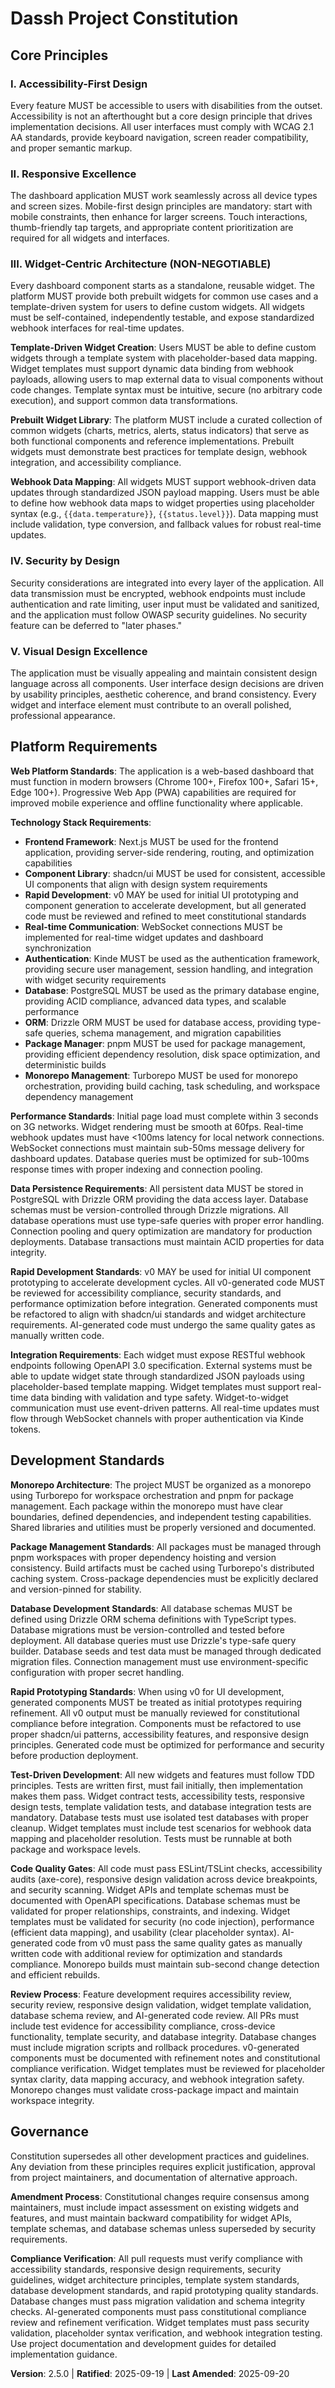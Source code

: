 <!--
SYNC IMPACT REPORT - Constitution Amendment v2.5.0

VERSION CHANGE: 2.4.0 → 2.5.0 (MINOR version bump)
RATIONALE: Added rapid development capabilities with v0 for UI prototyping - expanded development workflow without breaking existing principles

MODIFIED PRINCIPLES:
- No core principles changed

ADDED SECTIONS:
- Rapid Development Tools in Platform Requirements:
  * v0 (permitted for initial UI prototyping and component generation)
  * AI-assisted development workflow integration
  * Prototyping to production transition requirements
- Enhanced Development Standards (rapid prototyping workflow standards)
- UI Development Standards (v0 integration and quality assurance)

REMOVED SECTIONS:
- None

TEMPLATES REQUIRING UPDATES:
✅ plan-template.md - Updated technical context with v0 prototyping and compliance requirements
✅ tasks-template.md - Added v0 setup, component generation, and validation tasks
✅ spec-template.md - Added rapid development considerations section
✅ PowerShell script - Already supports workspace structure

FOLLOW-UP TODOS:
- None - all template synchronization complete
-->

# Dassh Project Constitution

## Core Principles

### I. Accessibility-First Design
Every feature MUST be accessible to users with disabilities from the outset. Accessibility is not an afterthought but a core design principle that drives implementation decisions. All user interfaces must comply with WCAG 2.1 AA standards, provide keyboard navigation, screen reader compatibility, and proper semantic markup.

### II. Responsive Excellence
The dashboard application MUST work seamlessly across all device types and screen sizes. Mobile-first design principles are mandatory: start with mobile constraints, then enhance for larger screens. Touch interactions, thumb-friendly tap targets, and appropriate content prioritization are required for all widgets and interfaces.

### III. Widget-Centric Architecture (NON-NEGOTIABLE)
Every dashboard component starts as a standalone, reusable widget. The platform MUST provide both prebuilt widgets for common use cases and a template-driven system for users to define custom widgets. All widgets must be self-contained, independently testable, and expose standardized webhook interfaces for real-time updates.

**Template-Driven Widget Creation**: Users MUST be able to define custom widgets through a template system with placeholder-based data mapping. Widget templates must support dynamic data binding from webhook payloads, allowing users to map external data to visual components without code changes. Template syntax must be intuitive, secure (no arbitrary code execution), and support common data transformations.

**Prebuilt Widget Library**: The platform MUST include a curated collection of common widgets (charts, metrics, alerts, status indicators) that serve as both functional components and reference implementations. Prebuilt widgets must demonstrate best practices for template design, webhook integration, and accessibility compliance.

**Webhook Data Mapping**: All widgets MUST support webhook-driven data updates through standardized JSON payload mapping. Users must be able to define how webhook data maps to widget properties using placeholder syntax (e.g., `{{data.temperature}}`, `{{status.level}}`). Data mapping must include validation, type conversion, and fallback values for robust real-time updates.

### IV. Security by Design
Security considerations are integrated into every layer of the application. All data transmission must be encrypted, webhook endpoints must include authentication and rate limiting, user input must be validated and sanitized, and the application must follow OWASP security guidelines. No security feature can be deferred to "later phases."

### V. Visual Design Excellence
The application must be visually appealing and maintain consistent design language across all components. User interface design decisions are driven by usability principles, aesthetic coherence, and brand consistency. Every widget and interface element must contribute to an overall polished, professional appearance.

## Platform Requirements
<!-- Web application platform standards and technical constraints -->

**Web Platform Standards**: The application is a web-based dashboard that must function in modern browsers (Chrome 100+, Firefox 100+, Safari 15+, Edge 100+). Progressive Web App (PWA) capabilities are required for improved mobile experience and offline functionality where applicable.

**Technology Stack Requirements**: 
- **Frontend Framework**: Next.js MUST be used for the frontend application, providing server-side rendering, routing, and optimization capabilities
- **Component Library**: shadcn/ui MUST be used for consistent, accessible UI components that align with design system requirements
- **Rapid Development**: v0 MAY be used for initial UI prototyping and component generation to accelerate development, but all generated code must be reviewed and refined to meet constitutional standards
- **Real-time Communication**: WebSocket connections MUST be implemented for real-time widget updates and dashboard synchronization
- **Authentication**: Kinde MUST be used as the authentication framework, providing secure user management, session handling, and integration with widget security requirements
- **Database**: PostgreSQL MUST be used as the primary database engine, providing ACID compliance, advanced data types, and scalable performance
- **ORM**: Drizzle ORM MUST be used for database access, providing type-safe queries, schema management, and migration capabilities
- **Package Manager**: pnpm MUST be used for package management, providing efficient dependency resolution, disk space optimization, and deterministic builds
- **Monorepo Management**: Turborepo MUST be used for monorepo orchestration, providing build caching, task scheduling, and workspace dependency management

**Performance Standards**: Initial page load must complete within 3 seconds on 3G networks. Widget rendering must be smooth at 60fps. Real-time webhook updates must have <100ms latency for local network connections. WebSocket connections must maintain sub-50ms message delivery for dashboard updates. Database queries must be optimized for sub-100ms response times with proper indexing and connection pooling.

**Data Persistence Requirements**: All persistent data MUST be stored in PostgreSQL with Drizzle ORM providing the data access layer. Database schemas must be version-controlled through Drizzle migrations. All database operations must use type-safe queries with proper error handling. Connection pooling and query optimization are mandatory for production deployments. Database transactions must maintain ACID properties for data integrity.

**Rapid Development Standards**: v0 MAY be used for initial UI component prototyping to accelerate development cycles. All v0-generated code MUST be reviewed for accessibility compliance, security standards, and performance optimization before integration. Generated components must be refactored to align with shadcn/ui standards and widget architecture requirements. AI-generated code must undergo the same quality gates as manually written code.

**Integration Requirements**: Each widget must expose RESTful webhook endpoints following OpenAPI 3.0 specification. External systems must be able to update widget state through standardized JSON payloads using placeholder-based template mapping. Widget templates must support real-time data binding with validation and type safety. Widget-to-widget communication must use event-driven patterns. All real-time updates must flow through WebSocket channels with proper authentication via Kinde tokens.

## Development Standards
<!-- Quality gates and development workflow requirements -->

**Monorepo Architecture**: The project MUST be organized as a monorepo using Turborepo for workspace orchestration and pnpm for package management. Each package within the monorepo must have clear boundaries, defined dependencies, and independent testing capabilities. Shared libraries and utilities must be properly versioned and documented.

**Package Management Standards**: All packages must be managed through pnpm workspaces with proper dependency hoisting and version consistency. Build artifacts must be cached using Turborepo's distributed caching system. Cross-package dependencies must be explicitly declared and version-pinned for stability.

**Database Development Standards**: All database schemas MUST be defined using Drizzle ORM schema definitions with TypeScript types. Database migrations must be version-controlled and tested before deployment. All database queries must use Drizzle's type-safe query builder. Database seeds and test data must be managed through dedicated migration files. Connection management must use environment-specific configuration with proper secret handling.

**Rapid Prototyping Standards**: When using v0 for UI development, generated components MUST be treated as initial prototypes requiring refinement. All v0 output must be manually reviewed for constitutional compliance before integration. Components must be refactored to use proper shadcn/ui patterns, accessibility features, and responsive design principles. Generated code must be optimized for performance and security before production deployment.

**Test-Driven Development**: All new widgets and features must follow TDD principles. Tests are written first, must fail initially, then implementation makes them pass. Widget contract tests, accessibility tests, responsive design tests, template validation tests, and database integration tests are mandatory. Database tests must use isolated test databases with proper cleanup. Widget templates must include test scenarios for webhook data mapping and placeholder resolution. Tests must be runnable at both package and workspace levels.

**Code Quality Gates**: All code must pass ESLint/TSLint checks, accessibility audits (axe-core), responsive design validation across device breakpoints, and security scanning. Widget APIs and template schemas must be documented with OpenAPI specifications. Database schemas must be validated for proper relationships, constraints, and indexing. Widget templates must be validated for security (no code injection), performance (efficient data mapping), and usability (clear placeholder syntax). AI-generated code from v0 must pass the same quality gates as manually written code with additional review for optimization and standards compliance. Monorepo builds must maintain sub-second change detection and efficient rebuilds.

**Review Process**: Feature development requires accessibility review, security review, responsive design validation, widget template validation, database schema review, and AI-generated code review. All PRs must include test evidence for accessibility compliance, cross-device functionality, template security, and database integrity. Database changes must include migration scripts and rollback procedures. v0-generated components must be documented with refinement notes and constitutional compliance verification. Widget templates must be reviewed for placeholder syntax clarity, data mapping accuracy, and webhook integration safety. Monorepo changes must validate cross-package impact and maintain workspace integrity.

## Governance

Constitution supersedes all other development practices and guidelines. Any deviation from these principles requires explicit justification, approval from project maintainers, and documentation of alternative approach. 

**Amendment Process**: Constitutional changes require consensus among maintainers, must include impact assessment on existing widgets and features, and must maintain backward compatibility for widget APIs, template schemas, and database schemas unless superseded by security requirements.

**Compliance Verification**: All pull requests must verify compliance with accessibility standards, responsive design requirements, security guidelines, widget architecture principles, template system standards, database development standards, and rapid prototyping quality standards. Database changes must pass migration validation and schema integrity checks. AI-generated components must pass constitutional compliance review and refinement verification. Widget templates must pass security validation, placeholder syntax verification, and webhook integration testing. Use project documentation and development guides for detailed implementation guidance.

**Version**: 2.5.0 | **Ratified**: 2025-09-19 | **Last Amended**: 2025-09-20